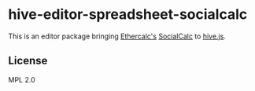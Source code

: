 # hive-editor-spreadsheet-socialcalc
This is an editor package bringing [Ethercalc's](http://ethercalc.net) [SocialCalc](https://npmjs.org/package/socialcalc) to [hive.js](http://hivejs.org).

## License
MPL 2.0
